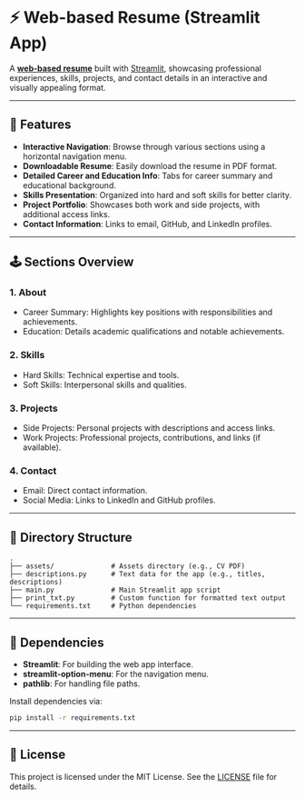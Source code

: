 # ⚡ Web-based Resume (Streamlit App)

A [**web-based resume**](https://resume-leanlinmy.streamlit.app/) built with [Streamlit](https://streamlit.io), showcasing professional experiences, skills, projects, and contact details in an interactive and visually appealing format.

---

## 📎 Features

- **Interactive Navigation**: Browse through various sections using a horizontal navigation menu.
- **Downloadable Resume**: Easily download the resume in PDF format.
- **Detailed Career and Education Info**: Tabs for career summary and educational background.
- **Skills Presentation**: Organized into hard and soft skills for better clarity.
- **Project Portfolio**: Showcases both work and side projects, with additional access links.
- **Contact Information**: Links to email, GitHub, and LinkedIn profiles.

---

## 🕹️ Sections Overview

### 1. **About**
   - Career Summary: Highlights key positions with responsibilities and achievements.
   - Education: Details academic qualifications and notable achievements.

### 2. **Skills**
   - Hard Skills: Technical expertise and tools.
   - Soft Skills: Interpersonal skills and qualities.

### 3. **Projects**
   - Side Projects: Personal projects with descriptions and access links.
   - Work Projects: Professional projects, contributions, and links (if available).

### 4. **Contact**
   - Email: Direct contact information.
   - Social Media: Links to LinkedIn and GitHub profiles.

---

## 📂 Directory Structure

```plaintext
.
├── assets/              # Assets directory (e.g., CV PDF)
├── descriptions.py      # Text data for the app (e.g., titles, descriptions)
├── main.py              # Main Streamlit app script
├── print_txt.py         # Custom function for formatted text output
└── requirements.txt     # Python dependencies
```

---

## 👾 Dependencies

- **Streamlit**: For building the web app interface.
- **streamlit-option-menu**: For the navigation menu.
- **pathlib**: For handling file paths.

Install dependencies via:
```bash
pip install -r requirements.txt
```

---

## 🧰 License

This project is licensed under the MIT License. See the [LICENSE](LICENSE) file for details.
